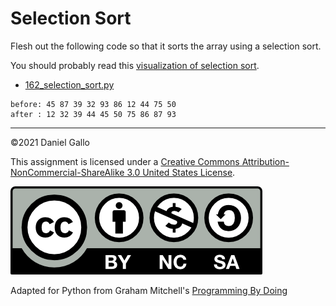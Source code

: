 # Selection Sort


Flesh out the following code so that it sorts the array using a
selection sort.


You should probably read this
[visualization of selection sort](http://www.algolist.net/Algorithms/Sorting/Selection_sort).


* [162_selection_sort.py](../_static/examples/162_selection_sort.py)



```
before: 45 87 39 32 93 86 12 44 75 50
after : 12 32 39 44 45 50 75 86 87 93

```

---


©2021 Daniel Gallo


This assignment is licensed under a
[Creative Commons Attribution-NonCommercial-ShareAlike 3.0 United States License](https://creativecommons.org/licenses/by-nc-sa/3.0/us/deed.en_US).  

![Creative Commons License](images/by-nc-sa.png)





Adapted for Python from Graham Mitchell's [Programming By Doing](https://programmingbydoing.com/)